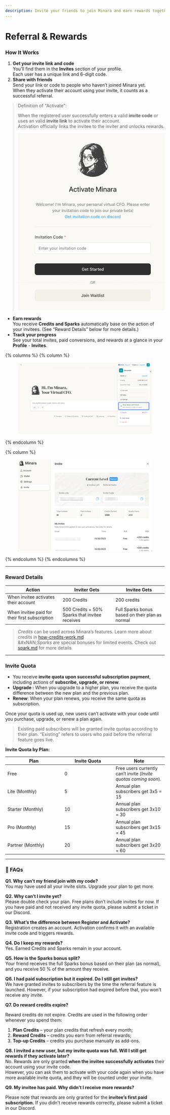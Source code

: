```yaml
---
description: Invite your friends to join Minara and earn rewards together.
---
```


# Referral & Rewards

### How It Works

1. **Get your invite link and code**\
   You’ll find them in the **Invites** section of your profile.\
   Each user has a unique link and 6-digit code.
2. **Share with friends**\
   Send your link or code to people who haven’t joined Minara yet.\
   When they activate their account using your invite, it counts as a successful referral.

> Definition of "Activate":&#x20;
>
> When the registered user successfully enters a valid **invite code** or uses an valid **invite link** to activate their account.\
> Activation officially links the invitee to the inviter and unlocks rewards.
>
> ![](<.gitbook/assets/image (43).png>)

* **Earn rewards**\
  You receive **Credits and Sparks** automatically base on the action of your invitees. (See “Reward Details” below for more details.)
* **Track your progress**\
  See your total invites, paid conversions, and rewards at a glance in your **Profile** - **Invites**.

{% columns %}
{% column %}
<figure><img src=".gitbook/assets/image (46).png" alt=""><figcaption></figcaption></figure>
{% endcolumn %}

{% column %}
<figure><img src=".gitbook/assets/image (52).png" alt=""><figcaption></figcaption></figure>
{% endcolumn %}
{% endcolumns %}



***

### Reward Details

| Action                                         | Inviter Gets                                   | Invitee Gets                                    |
| ---------------------------------------------- | ---------------------------------------------- | ----------------------------------------------- |
| When invitee activates their account           | 200 Credits                                    | 200 credits                                     |
| When invitee paid for their first subscription | 500 Credits + 50% Sparks that invitee receives | Full Sparks bonus based on their plan as normal |

> _Credits_ can be used across Minara’s features. Learn more about credits in [how-credits-work.md](subscription-and-credits/how-credits-work.md "mention") \
> &#xNAN;_&#x53;parks_ are special bonuses for limited events. Check out [spark.md](features/spark.md "mention") for more details

***

### Invite Quota

* You receive **invite quota upon successful subscription payment**, including actions of **subscribe, upgrade, or renew**.
* **Upgrade :** When you upgrade to a higher plan, you receive the quota difference between the new plan and the previous plan.&#x20;
* **Renew**: When your plan renews, you receive the same quota as subscription.&#x20;

Once your quota is used up, new users can’t activate with your code until you purchase, upgrade, or renew a plan again.

> Existing paid subscribers will be granted invite quotas according to their plan. “Existing” refers to users who paid before the referral feature goes live.

**Invite Quota by Plan:**

<table><thead><tr><th width="166.0234375">Plan</th><th width="148.1640625">Invite Quota</th><th>Note</th></tr></thead><tbody><tr><td>Free</td><td>0</td><td>Free users currently can’t invite (<em>Invite quotas coming soon</em>).</td></tr><tr><td>Lite (Monthly)</td><td>5</td><td>Annual plan subscribers get 3x5 = 15 </td></tr><tr><td>Starter (Monthly)</td><td>10</td><td>Annual plan subscribers get 3x10 = 30 </td></tr><tr><td>Pro (Monthly)</td><td>15</td><td>Annual plan subscribers get 3x15 = 45 </td></tr><tr><td>Partner (Monthly)</td><td>20</td><td>Annual plan subscribers get 3x20 = 60 </td></tr></tbody></table>

***

### 💬 FAQs

**Q1. Why can’t my friend join with my code?**\
You may have used all your invite slots. Upgrade your plan to get more.

**Q2. Why can’t I invite yet?**\
Please double check your plan. Free plans don’t include invites for now. If you have paid and not received any invite quota, please submit a ticket in our Discord.

**Q3. What’s the difference between Register and Activate?**\
Registration creates an account. Activation confirms it with an available invite code and triggers rewards.

**Q4. Do I keep my rewards?**\
Yes. Earned Credits and Sparks remain in your account.

**Q5. How is the Sparks bonus split?**\
Your friend receives the full Sparks bonus based on their plan (as normal), and you receive 50 % of the amount they receive.

**Q6. I had paid subscription but it expired. Do I still get invites?**\
We have granted invites to subscribers by the time the referral feature is launched. However, if your subscription had expired before that, you won't receive any invite.

**Q7. Do reward credits expire?**

Reward credits do not expire. Credits are used in the following order whenever you spend them:

1. **Plan Credits** – your plan credits that refresh every month;
2. **Reward Credits** – credits you earn from referral rewards;
3. **Top-up Credits** – credits you purchase manually as add-ons.

**Q8. I invited a new user, but my invite quota was full. Will I still get rewards if they activate later?**\
No. Rewards are only granted **when the invitee successfully activates** their account using your invite code.\
However, you can ask them to activate with your code again when you have more available invite quota, and they will be counted under your invite.

**Q9. My invitee has paid. Why didn't I receive more rewards?**

Please note that rewards are only granted for the **invitee’s first paid subscription.** If you didn't receive rewards correctly, please submit a ticket in our Discord.
